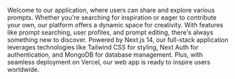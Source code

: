 Welcome to our application, where users can share and explore various prompts. Whether you're searching for inspiration or eager to contribute your own, our platform offers a dynamic space for creativity. With features like prompt searching, user profiles, and prompt editing, there's always something new to discover. Powered by Next.js 14, our full-stack application leverages technologies like Tailwind CSS for styling, Next Auth for authentication, and MongoDB for database management. Plus, with seamless deployment on Vercel, our web app is ready to inspire users worldwide.

